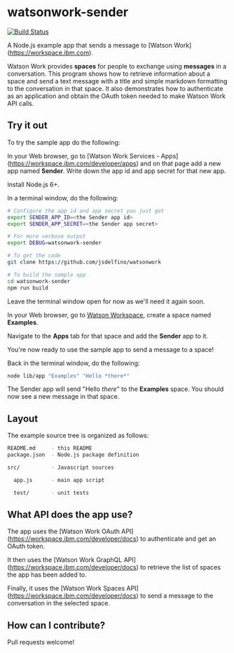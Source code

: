 watsonwork-sender
===

[![Build Status](https://travis-ci.org/jsdelfino/watsonwork-sender.svg)](https://travis-ci.org/jsdelfino/watsonwork-sender)

A Node.js example app that sends a message to [Watson Work]
(https://workspace.ibm.com).

Watson Work provides **spaces** for people to exchange using **messages** in a
conversation. This program shows how to retrieve information about a space and
send a text message with a title and simple markdown formatting to the
conversation in that space.  It also demonstrates how to authenticate as an
application and obtain the OAuth token needed to make Watson Work API calls.

Try it out
---

To try the sample app do the following:

In your Web browser, go to [Watson Work Services - Apps]
(https://workspace.ibm.com/developer/apps) and on that page add a new app
named **Sender**. Write down the app id and app secret for that new app.

Install Node.js 6+.

In a terminal window, do the following:
```sh
# Configure the app id and app secret you just got
export SENDER_APP_ID=<the Sender app id>
export SENDER_APP_SECRET=<the Sender app secret>

# For more verbose output
export DEBUG=watsonwork-sender

# To get the code
git clone https://github.com/jsdelfino/watsonwork

# To build the sample app
cd watsonwork-sender
npm run build
```

Leave the terminal window open for now as we'll need it again soon.

In your Web browser, go to [Watson Workspace](https://workspace.ibm.com),
create a space named **Examples**.

Navigate to the **Apps** tab for that space and add the **Sender** app to it.

You're now ready to use the sample app to send a message to a space!

Back in the terminal window, do the following:
```sh
node lib/app "Examples" "Hello *there*"
```

The Sender app will send "Hello *there*" to the **Examples** space. You
should now see a new message in that space.

Layout
---

The example source tree is organized as follows:

```sh
README.md     - this README
package.json  - Node.js package definition

src/          - Javascript sources

  app.js      - main app script

  test/       - unit tests
```

What API does the app use?
---

The app uses the [Watson Work OAuth API]
(https://workspace.ibm.com/developer/docs) to authenticate and get an
OAuth token.

It then uses the [Watson Work GraphQL API]
(https://workspace.ibm.com/developer/docs) to retrieve the list of spaces the
app has been added to.

Finally, it uses the [Watson Work Spaces API]
(https://workspace.ibm.com/developer/docs) to send a message to the
conversation in the selected space.

How can I contribute?
--

Pull requests welcome!

